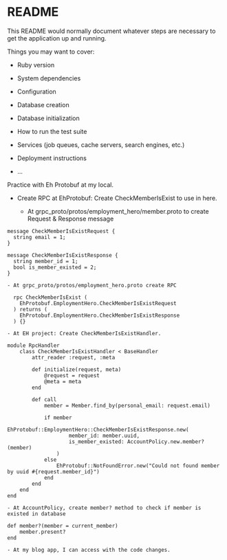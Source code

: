 # README

This README would normally document whatever steps are necessary to get the
application up and running.

Things you may want to cover:

- Ruby version

- System dependencies

- Configuration

- Database creation

- Database initialization

- How to run the test suite

- Services (job queues, cache servers, search engines, etc.)

- Deployment instructions

- ...

Practice with Eh Protobuf at my local.

- Create RPC at EhProtobuf: Create CheckMemberIsExist to use in here.

  - At grpc_proto/protos/employment_hero/member.proto to create Request & Response message

```
message CheckMemberIsExistRequest {
  string email = 1;
}

message CheckMemberIsExistResponse {
  string member_id = 1;
  bool is_member_existed = 2;
}
```

    - At grpc_proto/protos/employment_hero.proto create RPC

```
  rpc CheckMemberIsExist (
    EhProtobuf.EmploymentHero.CheckMemberIsExistRequest
  ) returns (
    EhProtobuf.EmploymentHero.CheckMemberIsExistResponse
  ) {}
```

    - At EH project: Create CheckMemberIsExistHandler.

```
module RpcHandler
    class CheckMemberIsExistHandler < BaseHandler
        attr_reader :request, :meta

        def initialize(request, meta)
            @request = request
            @meta = meta
        end

        def call
            member = Member.find_by(personal_email: request.email)

            if member
                EhProtobuf::EmploymentHero::CheckMemberIsExistResponse.new(
                    member_id: member.uuid,
                    is_member_existed: AccountPolicy.new.member?(member)
                )
            else
                EhProtobuf::NotFoundError.new("Could not found member by uuid #{request.member_id}")
            end
        end
    end
end
```

    - At AccountPolicy, create member? method to check if member is existed in database

```
def member?(member = current_member)
    member.present?
end
```

    - At my blog app, I can access with the code changes.
